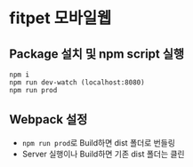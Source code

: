 # fitpet 모바일웹

## Package 설치 및 npm script 실행
```
npm i
npm run dev-watch (localhost:8080)
npm run prod
```

## Webpack 설정
- `npm run prod`로 Build하면 dist 폴더로 번들링
- Server 실행이나 Build하면 기존 dist 폴더는 클린
